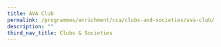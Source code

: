 ```yaml
---
title: AVA Club
permalink: /programmes/enrichment/cca/clubs-and-societies/ava-club/
description: ""
third_nav_title: Clubs & Societies
---
```

